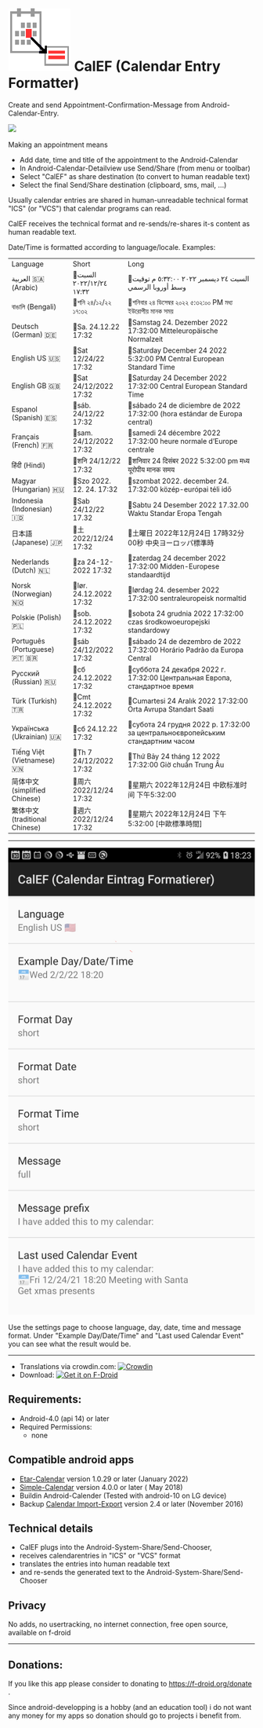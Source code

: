 # ![](https://github.com/k3b/calef/raw/master/app/src/main/res/drawable-xxxhdpi/calef.png) CalEF (Calendar Entry Formatter)

Create and send Appointment-Confirmation-Message from Android-Calendar-Entry.

![](https://github.com/k3b/calef/raw/app/src/debug/res/drawable/calef_schema.png)

Making an appointment means

* Add date, time and title of the appointment to the Android-Calendar
* In Android-Calendar-Detailview use Send/Share (from menu or toolbar)
* Select "CalEF" as share destination (to convert to human readable text)
* Select the final Send/Share destination (clipboard, sms, mail, ...)

Usually calendar entries are shared in human-unreadable technical format "ICS" (or "VCS") that
calendar programs can read.

CalEF receives the technical format and re-sends/re-shares it-s content as human readable text.

Date/Time is formatted according to language/locale. Examples:

<table>
    <tr><td>Language</td><td>Short</td><td>Long</td></tr>
    <tr><td>العربية 🇸🇦 (Arabic)</td><td>📅السبت ٢٤‏/١٢‏/٢٠٢٢ ١٧:٣٢</td><td>📅السبت ٢٤ ديسمبر ٢٠٢٢ ٥:٣٢:٠٠ م توقيت وسط أوروبا الرسمي</td></tr>
    <tr><td>বাঙালি (Bengali)</td><td>📅শনি ২৪/১২/২২ ১৭:৩২</td><td>📅শনিবার ২৪ ডিসেম্বর ২০২২ ৫:৩২:০০ PM মধ্য ইউরোপীয় মানক সময়</td></tr>
    <tr><td>Deutsch (German) 🇩🇪</td><td>📅Sa. 24.12.22 17:32</td><td>📅Samstag 24. Dezember 2022 17:32:00 Mitteleuropäische Normalzeit</td></tr>
    <tr><td>English US 🇺🇸</td><td>📅Sat 12/24/22 17:32</td><td>📅Saturday December 24 2022 5:32:00 PM Central European Standard Time</td></tr>
    <tr><td>English GB 🇬🇧</td><td>📅Sat 24/12/2022 17:32</td><td>📅Saturday 24 December 2022 17:32:00 Central European Standard Time</td></tr>
    <tr><td>Espanol (Spanish) 🇪🇸</td><td>📅sáb. 24/12/22 17:32</td><td>📅sábado 24 de diciembre de 2022 17:32:00 (hora estándar de Europa central)</td></tr>
    <tr><td>Français (French) 🇫🇷</td><td>📅sam. 24/12/2022 17:32</td><td>📅samedi 24 décembre 2022 17:32:00 heure normale d’Europe centrale</td></tr>
    <tr><td>हिंदी (Hindi)</td><td>📅शनि 24/12/22 17:32</td><td>📅शनिवार 24 दिसंबर 2022 5:32:00 pm मध्य यूरोपीय मानक समय</td></tr>
    <tr><td>Magyar (Hungarian) 🇭🇺</td><td>📅Szo 2022. 12. 24. 17:32</td><td>📅szombat 2022. december 24. 17:32:00 közép-európai téli idő</td></tr>
    <tr><td>Indonesia (Indonesian) 🇮🇩</td><td>📅Sab 24/12/22 17.32</td><td>📅Sabtu 24 Desember 2022 17.32.00 Waktu Standar Eropa Tengah</td></tr>
    <tr><td>日本語 (Japanese) 🇯🇵</td><td>📅土 2022/12/24 17:32</td><td>📅土曜日 2022年12月24日 17時32分00秒 中央ヨーロッパ標準時</td></tr>
    <tr><td>Nederlands (Dutch) 🇳🇱</td><td>📅za 24-12-2022 17:32</td><td>📅zaterdag 24 december 2022 17:32:00 Midden-Europese standaardtijd</td></tr>
    <tr><td>Norsk (Norwegian) 🇳🇴</td><td>📅lør. 24.12.2022 17:32</td><td>📅lørdag 24. desember 2022 17:32:00 sentraleuropeisk normaltid</td></tr>
    <tr><td>Polskie (Polish) 🇵🇱</td><td>📅sob. 24.12.2022 17:32</td><td>📅sobota 24 grudnia 2022 17:32:00 czas środkowoeuropejski standardowy</td></tr>
    <tr><td>Português (Portuguese) 🇵🇹 🇧🇷</td><td>📅sáb 24/12/2022 17:32</td><td>📅sábado 24 de dezembro de 2022 17:32:00 Horário Padrão da Europa Central</td></tr>
    <tr><td>Русский (Russian) 🇷🇺</td><td>📅сб 24.12.2022 17:32</td><td>📅суббота 24 декабря 2022 г. 17:32:00 Центральная Европа, стандартное время</td></tr>
    <tr><td>Türk (Turkish) 🇹🇷</td><td>📅Cmt 24.12.2022 17:32</td><td>📅Cumartesi 24 Aralık 2022 17:32:00 Orta Avrupa Standart Saati</td></tr>
    <tr><td>Українська (Ukrainian) 🇺🇦</td><td>📅сб 24.12.22 17:32</td><td>📅субота 24 грудня 2022 р. 17:32:00 за центральноєвропейським стандартним часом</td></tr>
    <tr><td>Tiếng Việt (Vietnamese) 🇻🇳</td><td>📅Th 7 24/12/2022 17:32</td><td>📅Thứ Bảy 24 tháng 12 2022 17:32:00 Giờ chuẩn Trung Âu</td></tr>
    <tr><td>简体中文 (simplified Chinese)</td><td>📅周六 2022/12/24 17:32</td><td>📅星期六 2022年12月24日 中欧标准时间 下午5:32:00</td></tr>
    <tr><td>繁体中文 (traditional Chinese)</td><td>📅週六 2022/12/24 17:32</td><td>📅星期六 2022年12月24日 下午5:32:00 [中歐標準時間]</td></tr>
</table>

---

![](https://github.com/k3b/calef/raw/master/fastlane/metadata/android/en-US/images/phoneScreenshots/CalEF-Settings.png)

Use the settings page to choose language, day, date, time and message format. Under "Example
Day/Date/Time" and "Last used Calendar Event" you can see what the result would be.

---

* Translations via
  crowdin.com: [![Crowdin](https://badges.crowdin.net/calef/localized.svg)](https://crowdin.com/project/calef)
* Download: [<img src="https://f-droid.org/badge/get-it-on.png"
  alt="Get it on F-Droid"
  height="80">](https://f-droid.org/app/de.k3b.android.calef)

## Requirements:

* Android-4.0 (api 14) or later
* Required Permissions:
  * none

## Compatible android apps

* [Etar-Calendar](https://github.com/Etar-Group/Etar-Calendar/)  version 1.0.29 or later (January
  2022)
* [Simple-Calendar](https://github.com/SimpleMobileTools/Simple-Calendar/) version 4.0.0 or later (
  May 2018)
* Buildin Android-Calender (Tested with android-10 on LG device)
* Backup [Calendar Import-Export](https://f-droid.org/packages/org.sufficientlysecure.ical) version
  2.4 or later (November 2016)

## Technical details

* CalEF plugs into the Android-System-Share/Send-Chooser,
* receives calendarentries in "ICS" or "VCS" format
* translates the entries into human readable text
* and re-sends the generated text to the Android-System-Share/Send-Chooser

## Privacy

No adds, no usertracking, no internet connection, free open source, available on f-droid

-----

## Donations:

If you like this app please consider to donating to https://f-droid.org/donate .

Since android-developping is a hobby (and an education tool) i do not want any money for my apps so
donation should go to projects i benefit from.
